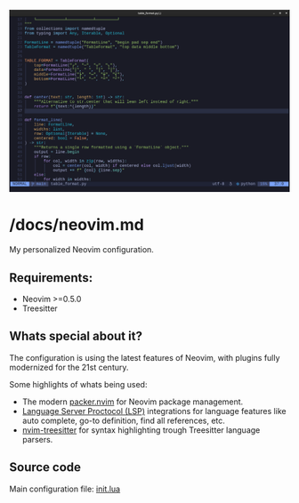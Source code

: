 ![Screenshot of Neovim](images/nvim.png)

# /docs/neovim.md

My personalized Neovim configuration.

## Requirements:

- Neovim >=0.5.0
- Treesitter

## Whats special about it?

The configuration is using the latest features of Neovim, with plugins fully modernized for the 21st century.

Some highlights of whats being used:
- The modern [packer.nvim](https://github.com/wbthomason/packer.nvim) for Neovim package management.
- [Language Server Proctocol (LSP)](https://en.wikipedia.org/wiki/Language_Server_Protocol) integrations for language features like auto complete, go-to definition, find all references, etc.
- [nvim-treesitter](https://github.com/nvim-treesitter/nvim-treesitter) for syntax highlighting trough Treesitter language parsers.

## Source code

Main configuration file: [init.lua](/configs/nvim/.config/nvim/init.lua)
